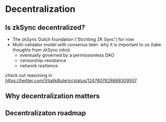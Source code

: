 #  Decentralization

## Is zkSync decentralized?

- The zkSync Dutch foundation ('Stichting ZK Sync') for now
- Multi-validator model with consenus later: why it is important to us (take thoughts from zkSync intro)
    - eventually governed by a permissionless DAO
    - censorship-resistance
    - network resilience

check out reasoning in https://twitter.com/VitalikButerin/status/1247607628668309507

## Why decentralization matters

## Decentralizaton roadmap
